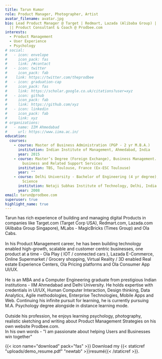 ```yaml
---
title: Tarun Kumar
role: Product Manager, Photographer, Artist
avatar_filename: avatar.jpg
bio: Lead Product Manager @ Target | Redmart, Lazada (Alibaba Group) | Ola Cabs
  || Product Consultant & Coach @ Prodbee.com
interests:
  - Product Management
  - User Experience
  - Psychology
# social: 
#   - icon: envelope
#     icon_pack: fas
#     link: /#contact
#   - icon: twitter
#     icon_pack: fab
#    link: https://twitter.com/theprodbee
#   - icon: graduation-cap
#     icon_pack: fas
#     link: https://scholar.google.co.uk/citations?user=xyz
#   - icon: github
#     icon_pack: fab
#     link: https://github.com/xyz
#   - icon: linkedin
#     icon_pack: fab
#     link: xyz
# organizations:
#   - name: IIM Ahmedabad
#     url: https://www.iima.ac.in/
education:
  courses:
    - course: Master of Business Administration (PGP - 2 yr M.B.A.)
      institution: Indian Institute of Management, Ahmedabad, India
      year: 2015
    - course: Master’s Degree (Foreign Exchange), Business Management. - Aviation
        business and Related Support Services
      institution: TBS, Toulouse, France (Ex-ESC Toulouse)
      year: ""
    - course: Delhi University - Bachelor of Engineering (4 yr degree), Computer
        Science
      institution: Netaji Subhas Institute of Technology, Delhi, India
      year: 2008
email: tarun@prodbee.com
superuser: true
highlight_name: true
---
```

Tarun has rich experience of building and managing digital Products in companies like Target.com (Target Corp USA), Redmart.com, Lazada.com (Alibaba Group Singapore), MLabs - MagicBricks (Times Group) and Ola Cabs.\
\
In his Product Management career, he has been building technology enabled high-growth, scalable and customer centric businesses, one product at a time - Ola Play ( IOT / connected cars ), Lazada E-Commerce, Online Supermarket / Grocery shopping, Virtual Reality / 3D enabled Real estate Experience Centers, Ola Pricing platforms and Ola Consumer App UI/UX.\
\
He is an MBA and a Computer Engineering graduate from prestigious Indian institutions - IIM Ahmedabad and Delhi University. He holds expertise with credentials in UI/UX, Human Computer Interaction, Design thinking, Data Analytics, Agile methodologies, Enterprise Technologies, Mobile Apps and Web. Continuing his infinite pursuit for learning, he is currently pursuing M.A. Psychology degree alongside in distance learning mode.\
\
Outside his profession, he enjoys learning psychology, photography, realistic sketching and writing about Product Management Strategies on his own website Prodbee.com.\
In his own words - "I am passionate about helping Users and Businesses win together"

{{< icon name="download" pack="fas" >}} Download my {{< staticref "uploads/demo_resume.pdf" "newtab" >}}resumé{{< /staticref >}}.
